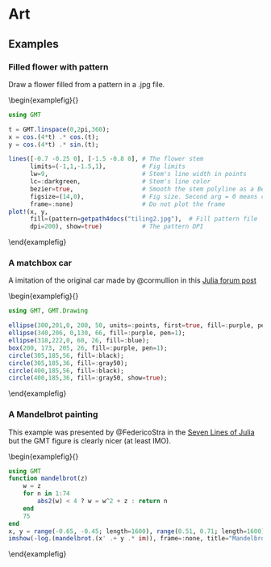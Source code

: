 # Art

## Examples

### Filled flower with pattern

Draw a flower filled from a pattern in a .jpg file.

<!-- -->
\begin{examplefig}{}
```julia
using GMT

t = GMT.linspace(0,2pi,360);
x = cos.(4*t) .* cos.(t);
y = cos.(4*t) .* sin.(t);

lines([-0.7 -0.25 0], [-1.5 -0.8 0], # The flower stem
      limits=(-1,1,-1.5,1),          # Fig limits
      lw=9,                          # Stem's line width in points
      lc=:darkgreen,                 # Stem's line color
      bezier=true,                   # Smooth the stem polyline as a Bezier curve
      figsize=(14,0),                # Fig size. Second arg = 0 means compute the height keeping aspect ratio
      frame=:none)                   # Do not plot the frame
plot!(x, y,
      fill=(pattern=getpath4docs("tiling2.jpg"),  # Fill pattern file
      dpi=200), show=true)           # The pattern DPI
```
\end{examplefig}

### A matchbox car

A imitation of the original car made by @cormullion in this [Julia forum post](https://discourse.julialang.org/t/for-loops-in-luxor/54197/11)

\begin{examplefig}{}
```julia
using GMT, GMT.Drawing

ellipse(300,201,0, 200, 50, units=:points, first=true, fill=:purple, pen=1);
ellipse(340,206, 0,130, 66, fill=:purple, pen=1);
ellipse(318,222,0, 60, 26, fill=:blue);
box(200, 173, 205, 26, fill=:purple, pen=1);
circle(305,185,56, fill=:black);
circle(305,185,36, fill=:gray50);
circle(400,185,56, fill=:black);
circle(400,185,36, fill=:gray50, show=true);
```
\end{examplefig}

### A Mandelbrot painting

This example was presented by @FedericoStra in the [Seven Lines of Julia](https://discourse.julialang.org/t/seven-lines-of-julia-examples-sought/50416/10) but the GMT figure is clearly nicer (at least IMO).

\begin{examplefig}{}
```julia
using GMT
function mandelbrot(z)
    w = z
    for n in 1:74
        abs2(w) < 4 ? w = w^2 + z : return n
    end
    75
end
x, y = range(-0.65, -0.45; length=1600), range(0.51, 0.71; length=1600);
imshow(-log.(mandelbrot.(x' .+ y .* im)), frame=:none, title="Mandelbrot painting", figsize=8)
```
\end{examplefig}
